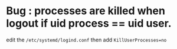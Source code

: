 # Bug : processes are killed when logout if uid process == uid user.

edit the ```/etc/systemd/logind.conf``` then add   ```KillUserProcesses=no```
